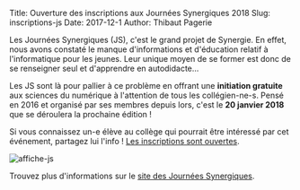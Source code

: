Title: Ouverture des inscriptions aux Journées Synergiques 2018
Slug: inscriptions-js
Date: 2017-12-1
Author: Thibaut Pagerie

Les Journées Synergiques (JS), c'est le grand projet de Synergie. En effet,
nous avons constaté le manque d'informations et d'éducation relatif à
l'informatique pour les jeunes. Leur unique moyen de se former est donc de
se renseigner seul et d'apprendre en autodidacte...

Les JS sont là pour pallier à ce problème en offrant une **initiation gratuite**
aux sciences du numérique à l'attention de tous les collégien-ne-s. Pensé en
2016 et organisé par ses membres depuis lors, c'est le **20 janvier 2018** que
se déroulera la prochaine édition !

Si vous connaissez un-e élève au collège qui pourrait être intéressé par cet
événement, partagez lui l'info !
[Les inscriptions sont ouvertes](/js/inscription.html).



![affiche-js]({filename}/images/js-affiche.jpg)


Trouvez plus d'informations sur le [site des Journées Synergiques](/js).
